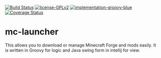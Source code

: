 [![Build Status](https://travis-ci.org/yeoupooh/mc-launcher.svg)](https://travis-ci.org/yeoupooh/mc-launcher)
[![license-GPLv2](https://img.shields.io/badge/license-GPLv2-blue.svg)](http://www.gnu.org/licenses/old-licenses/gpl-2.0.en.html)
[![implementation-groovy-blue](https://img.shields.io/badge/client-groovy-blue.svg)](http://www.groovy-lang.org/)
[![Coverage Status](https://coveralls.io/repos/yeoupooh/mc-launcher/badge.svg?branch=master&service=github)](https://coveralls.io/github/yeoupooh/mc-launcher?branch=master)

# mc-launcher
This allows you to download or manage Minecraft Forge and mods easily. It is written in Groovy for logic and Java swing form in intellij for view.
